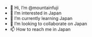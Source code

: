 - 👋 Hi, I’m @mountainfuji
- 👀 I’m interested in Japan
- 🌱 I’m currently learning Japan
- 💞️ I’m looking to collaborate on Japan
- 📫 How to reach me in Japan

<!---
mountainfuji/mountainfuji is a ✨ special ✨ repository because its `README.md` (this file) appears on your GitHub profile.
You can click the Preview link to take a look at your changes.
--->
